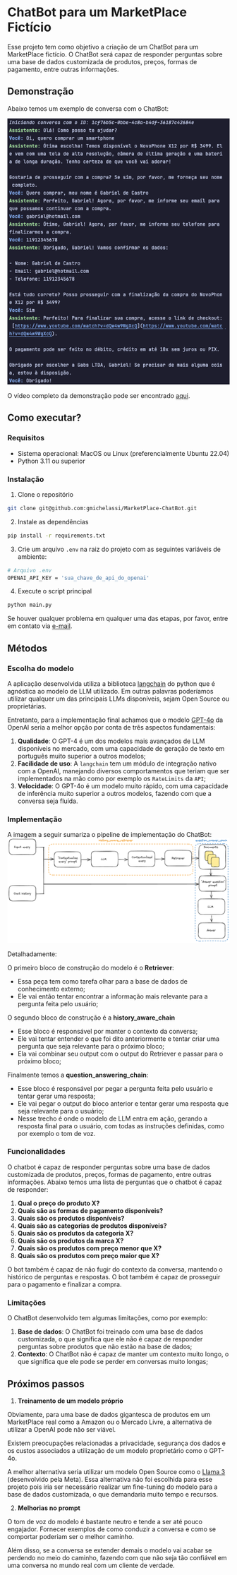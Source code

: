 # ChatBot para um MarketPlace Fictício

Esse projeto tem como objetivo a criação de um ChatBot para um MarketPlace fictício. O ChatBot será capaz de responder perguntas sobre uma base de dados customizada de produtos, preços, formas de pagamento, entre outras informações.

## Demonstração

Abaixo temos um exemplo de conversa com o ChatBot:

![img.png](assets/demo.png)

O vídeo completo da demonstração pode ser encontrado [aqui](https://www.youtube.com/).


## Como executar?

### Requisitos
- Sistema operacional: MacOS ou Linux (preferencialmente Ubuntu 22.04)
- Python 3.11 ou superior

### Instalação
1. Clone o repositório
```bash
git clone git@github.com:gmichelassi/MarketPlace-ChatBot.git
```

2. Instale as dependências
```bash
pip install -r requirements.txt
```

3. Crie um arquivo `.env` na raiz do projeto com as seguintes variáveis de ambiente:
```bash
# Arquivo .env
OPENAI_API_KEY = 'sua_chave_de_api_do_openai'
```

4. Execute o script principal
```bash
python main.py
```

Se houver qualquer problema em qualquer uma das etapas, por favor, entre em contato via [e-mail](mailto:gabrielmichelassi10@hotmail.com).

## Métodos

### Escolha do modelo

A aplicação desenvolvida utiliza a biblioteca [langchain](https://python.langchain.com/v0.2/docs/introduction/) do python que é agnóstica ao modelo de LLM utilizado. Em outras palavras poderíamos utilizar qualquer um das principais LLMs disponíveis, sejam Open Source ou proprietárias.

Entretanto, para a implementação final achamos que o modelo [GPT-4o](https://openai.com/index/hello-gpt-4o/) da OpenAI seria a melhor opção por conta de três aspectos fundamentais:
1. **Qualidade**: O GPT-4 é um dos modelos mais avançados de LLM disponíveis no mercado, com uma capacidade de geração de texto em português muito superior a outros modelos;
2. **Facilidade de uso**: A `langchain` tem um módulo de integração nativo com a OpenAI, manejando diversos comportamentos que teriam que ser implementados na mão como por exemplo os `RateLimits` da `API`; 
3. **Velocidade**: O GPT-4o é um modelo muito rápido, com uma capacidade de inferência muito superior a outros modelos, fazendo com que a conversa seja fluída.

### Implementação
A imagem a seguir sumariza o pipeline de implementação do ChatBot:
![img.png](assets/llm-pipeline.png)

Detalhadamente:

O primeiro bloco de construção do modelo é o **Retriever**:
- Essa peça tem como tarefa olhar para a base de dados de conhecimento externo;
- Ele vai então tentar encontrar a informação mais relevante para a pergunta feita pelo usuário;

O segundo bloco de construção é a **history_aware_chain**
- Esse bloco é responsável por manter o contexto da conversa;
- Ele vai tentar entender o que foi dito anteriormente e tentar criar uma pergunta que seja relevante para o próximo bloco;
- Ela vai combinar seu output com o output do Retriever e passar para o próximo bloco;

Finalmente temos a **question_answering_chain**:
- Esse bloco é responsável por pegar a pergunta feita pelo usuário e tentar gerar uma resposta;
- Ele vai pegar o output do bloco anterior e tentar gerar uma resposta que seja relevante para o usuário;
- Nesse trecho é onde o modelo de LLM entra em ação, gerando a resposta final para o usuário, com todas as instruções definidas, como por exemplo o tom de voz.

### Funcionalidades
O chatbot é capaz de responder perguntas sobre uma base de dados customizada de produtos, preços, formas de pagamento, entre outras informações. Abaixo temos uma lista de perguntas que o chatbot é capaz de responder:

1. **Qual o preço do produto X?**
2. **Quais são as formas de pagamento disponíveis?**
3. **Quais são os produtos disponíveis?**
4. **Quais são as categorias de produtos disponíveis?**
5. **Quais são os produtos da categoria X?**
6. **Quais são os produtos da marca X?**
7. **Quais são os produtos com preço menor que X?**
8. **Quais são os produtos com preço maior que X?**

O bot também é capaz de não fugir do contexto da conversa, mantendo o histórico de perguntas e respostas.
O bot também é capaz de prosseguir para o pagamento e finalizar a compra.

### Limitações

O ChatBot desenvolvido tem algumas limitações, como por exemplo:

1. **Base de dados**: O ChatBot foi treinado com uma base de dados customizada, o que significa que ele não é capaz de responder perguntas sobre produtos que não estão na base de dados;
2. **Contexto**: O ChatBot não é capaz de manter um contexto muito longo, o que significa que ele pode se perder em conversas muito longas;

## Próximos passos

1. **Treinamento de um modelo próprio**

Obviamente, para uma base de dados gigantesca de produtos em um MarketPlace real como a Amazon ou o Mercado Livre, a alternativa de utilizar a OpenAI pode não ser viável.

Existem preocupações relacionadas a privacidade, segurança dos dados e os custos associados a utilização de um modelo proprietário como o GPT-4o.

A melhor alternativa seria utilizar um modelo Open Source como o [Llama 3](https://llama.meta.com/llama3/) (desenvolvido pela Meta). Essa alternativa não foi escolhida para esse projeto pois iria ser necessário realizar um fine-tuning do modelo para a base de dados customizada, o que demandaria muito tempo e recursos.

2. **Melhorias no prompt**

O tom de voz do modelo é bastante neutro e tende a ser até pouco engajador. Fornecer exemplos de como conduzir a conversa e como se comportar poderiam ser o melhor caminho.

Além disso, se a conversa se extender demais o modelo vai acabar se perdendo no meio do caminho, fazendo com que não seja tão confiável em uma conversa no mundo real com um cliente de verdade.